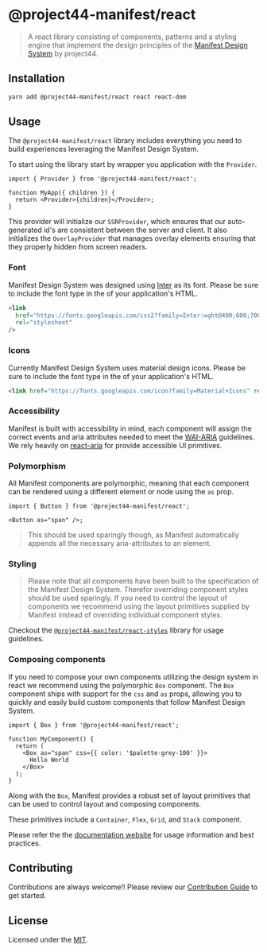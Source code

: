 # @project44-manifest/react

> A react library consisting of components, patterns and a styling engine that implement the design
> principles of the [Manifest Design System](https://www.manifestdesignsystem.com) by project44.

## Installation

```bash
yarn add @project44-manifest/react react react-dom
```

## Usage

The `@project44-manifest/react` library includes everything you need to build experiences leveraging
the Manifest Design System.

To start using the library start by wrapper you application with the `Provider`.

```tsx
import { Provider } from '@project44-manifest/react';

function MyApp({ children }) {
  return <Provider>{children}</Provider>;
}
```

This provider will initialize our `SSRProvider`, which ensures that our auto-generated id's are
consistent between the server and client. It also initializes the `OverlayProvider` that manages
overlay elements ensuring that they properly hidden from screen readers.

### Font

Manifest Design System was designed using [Inter](https://rsms.me/inter/) as its font. Please be
sure to include the font type in the <head> of your application's HTML.

```html
<link
  href="https://fonts.googleapis.com/css2?family=Inter:wght@400;600;700&display=swap"
  rel="stylesheet"
/>
```

### Icons

Currently Manifest Design System uses material design icons. Please be sure to include the font type
in the <head> of your application's HTML.

```html
<link href="https://fonts.googleapis.com/icon?family=Material+Icons" rel="stylesheet" />
```

### Accessibility

Manifest is built with accessibility in mind, each component will assign the correct events and aria
attributes needed to meet the [WAI-ARIA](https://www.w3.org/WAI/ARIA/apg/) guidelines. We rely
heavily on [react-aria](https://react-spectrum.adobe.com/react-aria/index.html) for provide
accessible UI primitives.

### Polymorphism

All Manifest components are polymorphic, meaning that each component can be rendered using a
different element or node using the `as` prop.

```tsx
import { Button } from '@project44-manifest/react';

<Button as="span" />;
```

> This should be used sparingly though, as Manifest automatically appends all the necessary
> aria-attributes to an element.

### Styling

> Please note that all components have been built to the specification of the Manifest Design
> System. Therefor overriding component styles should be used sparingly. If you need to control the
> layout of components we recommend using the layout primitives supplied by Manifest instead of
> overriding individual component styles.

Checkout the [`@project44-manifest/react-styles`](../react-styles/README.md) library for usage
guidelines.

### Composing components

If you need to compose your own components utilizing the design system in react we recommend using
the polymorphic `Box` component. The `Box` component ships with support for the `css` and `as`
props, allowing you to quickly and easily build custom components that follow Manifest Design
System.

```tsx
import { Box } from '@project44-manifest/react';

function MyComponent() {
  return (
    <Box as="span" css={{ color: '$palette-grey-100' }}>
      Hello World
    </Box>
  );
}
```

Along with the `Box`, Manifest provides a robust set of layout primitives that can be used to
control layout and composing components.

These primitives include a `Container`, `Flex`, `Grid`, and `Stack` component.

Please refer the the [documentation website](https://www.manifestdesignsystem.com/docs/components)
for usage information and best practices.

## Contributing

Contributions are always welcome!! Please review our [Contribution Guide](/.github/CONTRIBUTING.md)
to get started.

## License

Licensed under the [MIT](/LICENSE).
